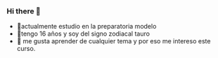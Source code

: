 ### Hi there 👋
- 🌱actualmente estudio en la preparatoria modelo
- 🦋tengo 16 años y soy del signo zodiacal tauro
- 🌱 me gusta aprender de cualquier tema y por eso me intereso este curso.

